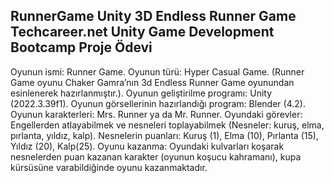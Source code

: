 RunnerGame
Unity 3D Endless Runner Game
Techcareer.net Unity Game Development Bootcamp Proje Ödevi
---------------------------
Oyunun ismi: Runner Game.
Oyunun türü: Hyper Casual Game.
(Runner Game oyunu Chaker Gamra’nın 3d Endless Runner Game oyunundan esinlenerek hazırlanmıştır.).
Oyunun geliştirilme programı: Unity (2022.3.39f1).
Oyunun görsellerinin hazırlandığı program: Blender (4.2).
Oyunun karakterleri: Mrs. Runner ya da Mr. Runner.
Oyundaki görevler: Engellerden atlayabilmek ve nesneleri toplayabilmek (Nesneler: kuruş, elma, pırlanta, yıldız, kalp).
Nesnelerin puanları: Kuruş (1), Elma (10), Pırlanta (15), Yıldız (20), Kalp(25).
Oyunu kazanma: Oyundaki kulvarları koşarak nesnelerden puan kazanan karakter (oyunun koşucu kahramanı), kupa kürsüsüne varabildiğinde oyunu kazanmaktadır.
